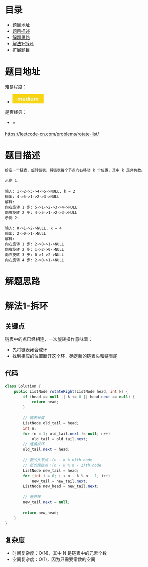 # 目录
* [题目地址](#题目地址)
* [题目描述](#题目描述)
* [解题思路](#解题思路)
* [解法1-拆环](#解法1-拆环)
* [扩展题目](#扩展题目)



# 题目地址
难易程度：
- ![medium.jpg](../.images/medium.jpg)

是否经典：
- ⭐️

https://leetcode-cn.com/problems/rotate-list/

# 题目描述
```text
给定一个链表，旋转链表，将链表每个节点向右移动 k 个位置，其中 k 是非负数。

示例 1:

输入: 1->2->3->4->5->NULL, k = 2
输出: 4->5->1->2->3->NULL
解释:
向右旋转 1 步: 5->1->2->3->4->NULL
向右旋转 2 步: 4->5->1->2->3->NULL
示例 2:

输入: 0->1->2->NULL, k = 4
输出: 2->0->1->NULL
解释:
向右旋转 1 步: 2->0->1->NULL
向右旋转 2 步: 1->2->0->NULL
向右旋转 3 步: 0->1->2->NULL
向右旋转 4 步: 2->0->1->NULL
```


# 解题思路




# 解法1-拆环
## 关键点
链表中的点已经相连，一次旋转操作意味着：

- 先将链表闭合成环
- 找到相应的位置断开这个环，确定新的链表头和链表尾


## 代码
```java
class Solution {
    public ListNode rotateRight(ListNode head, int k) {
        if (head == null || k <= 0 || head.next == null) {
            return head;
        }

        // 链表长度
        ListNode old_tail = head;
        int n;  
        for (n = 1; old_tail.next != null; n++)
            old_tail = old_tail.next;
        // 连接成环
        old_tail.next = head;

        // 新的头节点：(n - k % n)th node
        // 新的尾结点：(n - k % n - 1)th node
        ListNode new_tail = head;
        for (int i = 0; i < n - k % n - 1; i++)
            new_tail = new_tail.next;
        ListNode new_head = new_tail.next;

        // 断开环
        new_tail.next = null;

        return new_head;
    }
}
```


## 复杂度
- 时间复杂度：O(N)，其中 N 是链表中的元素个数
- 空间复杂度：O(1)，因为只需要常数的空间